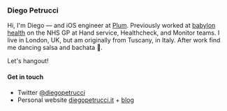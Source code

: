 ### Diego Petrucci

Hi, I'm Diego — and iOS engineer at [Plum](https://withplum.com). Previously worked at [babylon health](https://www.babylonhealth.com) on the NHS GP at Hand service, Healthcheck, and Monitor teams. I live in London, UK, but am originally from Tuscany, in Italy. After work find me dancing salsa and bachata 💃.

Let's hangout!

#### Get in touch
* Twitter [@diegopetrucci](https://twitter.com/diegopetrucci)
* Personal website [diegopetrucci.it](http://www.diegopetrucci.it) + [blog](https://blog.diegopetrucci.it)

<!--
**diegopetrucci/diegopetrucci** is a ✨ _special_ ✨ repository because its `README.md` (this file) appears on your GitHub profile.

Here are some ideas to get you started:

- 🔭 I’m currently working on ...
- 🌱 I’m currently learning ...
- 👯 I’m looking to collaborate on ...
- 🤔 I’m looking for help with ...
- 💬 Ask me about ...
- 📫 How to reach me: ...
- 😄 Pronouns: ...
- ⚡ Fun fact: ...
-->
